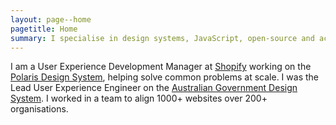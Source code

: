 ```yaml
---
layout: page--home
pagetitle: Home
summary: I specialise in design systems, JavaScript, open-source and accessibility. I love solving problems at scale with systemisation, automation, modern technology and thoughtful design.
---
```

I am a User Experience Development Manager at [Shopify](https://www.shopify.com) working on the [Polaris Design System](https://polaris.shopify.com), helping solve common problems at scale. I was the Lead User Experience Engineer on the [Australian Government Design System](https://designsystem.gov.au). I worked in a team to align 1000+ websites over 200+ organisations.
